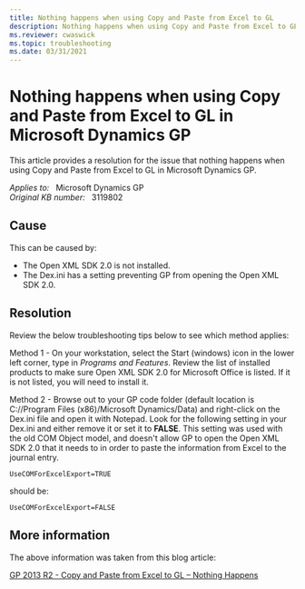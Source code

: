 ```yaml
---
title: Nothing happens when using Copy and Paste from Excel to GL
description: Nothing happens when using Copy and Paste from Excel to GL in Microsoft Dynamics GP. Provides a resolution.
ms.reviewer: cwaswick
ms.topic: troubleshooting
ms.date: 03/31/2021
---
```

# Nothing happens when using Copy and Paste from Excel to GL in Microsoft Dynamics GP

This article provides a resolution for the issue that nothing happens when using Copy and Paste from Excel to GL in Microsoft Dynamics GP.

_Applies to:_ &nbsp; Microsoft Dynamics GP  
_Original KB number:_ &nbsp; 3119802

## Cause

This can be caused by:

- The Open XML SDK 2.0 is not installed.
- The Dex.ini has a setting preventing GP from opening the Open XML SDK 2.0.

## Resolution

Review the below troubleshooting tips below to see which method applies:

Method 1 - On your workstation, select the Start (windows) icon in the lower left corner, type in *Programs and Features*. Review the list of installed products to make sure Open XML SDK 2.0 for Microsoft Office is listed. If it is not listed, you will need to install it.

Method 2 - Browse out to your GP code folder (default location is C://Program Files (x86)/Microsoft Dynamics/Data) and right-click on the Dex.ini file and open it with Notepad. Look for the following setting in your Dex.ini and either remove it or set it to **FALSE**. This setting was used with the old COM Object model, and doesn't allow GP to open the Open XML SDK 2.0 that it needs to in order to paste the information from Excel to the journal entry.

```console
UseCOMForExcelExport=TRUE
```

should be:

```console
UseCOMForExcelExport=FALSE
```

## More information

The above information was taken from this blog article:

[GP 2013 R2 - Copy and Paste from Excel to GL – Nothing Happens](https://community.dynamics.com/gp/b/dynamicsgp/posts/gp-2013-r2-copy-and-paste-from-excel-to-gl-nothing-happens)
